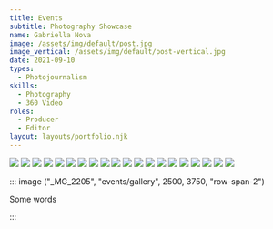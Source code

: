 ```yaml
---
title: Events
subtitle: Photography Showcase
name: Gabriella Nova
image: /assets/img/default/post.jpg
image_vertical: /assets/img/default/post-vertical.jpg
date: 2021-09-10
types:
  - Photojournalism
skills:
  - Photography
  - 360 Video
roles:
  - Producer
  - Editor
layout: layouts/portfolio.njk
---
```


<img class="row-span-2" src="/assets/img/events/gallery/_MG_2205.jpeg" />
<img class="row-span-2 row-start-1" src="/assets/img/events/gallery/5Z4A0432.jpeg" />
<img src="/assets/img/events/gallery/_B4A6964.jpeg" />
<img src="/assets/img/events/gallery/5Z4A0482.jpeg" />
<img src="/assets/img/events/gallery/5Z4A0643.jpeg" />
<img src="/assets/img/events/gallery/5Z4A8959.jpeg" />
<img src="/assets/img/events/gallery/20190627_NCVfundraiser_GabriellaParsons_068.jpeg" />
<img class="col-span-2 row-span-2" src="/assets/img/events/gallery/20200704_ArtRally_GabriellaParsons-10.jpeg" />
<img src="/assets/img/events/gallery/image-asset (1).jpeg" />
<img src="/assets/img/events/gallery/image-asset (2).jpeg" />
<img src="/assets/img/events/gallery/image-asset (3).jpeg" />
<img src="/assets/img/events/gallery/image-asset (4).jpeg" />
<img src="/assets/img/events/gallery/image-asset.jpeg" />
<img class="row-span-2" src="/assets/img/events/gallery/IMG_0880.jpeg" />
<img src="/assets/img/events/gallery/LincolnUnites_024.jpeg" />
<img src="/assets/img/events/gallery/LincolnUnites_052.jpeg" />
<img class="row-span-2" src="/assets/img/events/gallery/LincolnUnites_083.jpeg" />
<img src="/assets/img/events/gallery/MesonjixxBTS_003.jpeg" />
<img src="/assets/img/events/gallery/MesonjixxBTS_020.jpeg" />
<img src="/assets/img/events/gallery/MesonjixxBTS_035.jpeg" />


::: image ("_MG_2205", "events/gallery", 2500, 3750, "row-span-2")

  Some words

:::